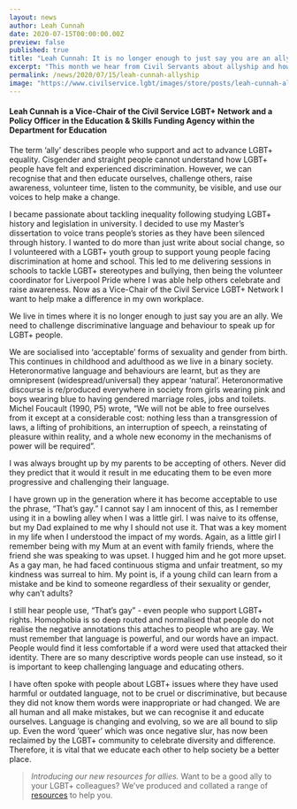 ```yaml
---
layout: news
author: Leah Cunnah
date: 2020-07-15T00:00:00.00Z
preview: false
published: true
title: "Leah Cunnah: It is no longer enough to just say you are an ally. We need to challenge discriminative language and behaviour to speak up for LGBT+ people"
excerpt: "This month we hear from Civil Servants about allyship and how to be a good ally."
permalink: /news/2020/07/15/leah-cunnah-allyship
image: "https://www.civilservice.lgbt/images/store/posts/leah-cunnah-allyship.jpg"
---
```


#### Leah Cunnah is a Vice-Chair of the Civil Service LGBT+ Network and a Policy Officer in the Education & Skills Funding Agency within the Department for Education

The term ‘ally’ describes people who support and act to advance LGBT+ equality. Cisgender and straight people cannot understand how LGBT+ people have felt and experienced discrimination. However, we can recognise that and then educate ourselves, challenge others, raise awareness, volunteer time, listen to the community, be visible, and use our voices to help make a change. 

I became passionate about tackling inequality following studying LGBT+ history and legislation in university. I decided to use my Master’s dissertation to voice trans people’s stories as they have been silenced through history. I wanted to do more than just write about social change, so I volunteered with a LGBT+ youth group to support young people facing discrimination at home and school. This led to me delivering sessions in schools to tackle LGBT+ stereotypes and bullying, then being the volunteer coordinator for Liverpool Pride where I was able help others celebrate and raise awareness. Now as a Vice-Chair of the Civil Service LGBT+ Network I want to help make a difference in my own workplace. 

We live in times where it is no longer enough to just say you are an ally. We need to challenge discriminative language and behaviour to speak up for LGBT+ people.

We are socialised into ‘acceptable’ forms of sexuality and gender from birth. This continues in childhood and adulthood as we live in a binary society. Heteronormative language and behaviours are learnt, but as they are omnipresent (widespread/universal) they appear ‘natural’. Heteronormative discourse is re/produced everywhere in society from girls wearing pink and boys wearing blue to having gendered marriage roles, jobs and toilets. Michel Foucault (1990, P5) wrote, “We will not be able to free ourselves from it except at a considerable cost: nothing less than a transgression of laws, a lifting of prohibitions, an interruption of speech, a reinstating of pleasure within reality, and a whole new economy in the mechanisms of power will be required”.

I was always brought up by my parents to be accepting of others. Never did they predict that it would it result in me educating them to be even more progressive and challenging their language. 

I have grown up in the generation where it has become acceptable to use the phrase, “That’s gay.” I cannot say I am innocent of this, as I remember using it in a bowling alley when I was a little girl. I was naive to its offense, but my Dad explained to me why I should not use it. That was a key moment in my life when I understood the impact of my words. Again, as a little girl I remember being with my Mum at an event with family friends, where the friend she was speaking to was upset. I hugged him and he got more upset. As a gay man, he had faced continuous stigma and unfair treatment, so my kindness was surreal to him. My point is, if a young child can learn from a mistake and be kind to someone regardless of their sexuality or gender, why can’t adults?

I still hear people use, “That’s gay” - even people who support LGBT+ rights. Homophobia is so deep routed and normalised that people do not realise the negative annotations this attaches to people who are gay. We must remember that language is powerful, and our words have an impact. People would find it less comfortable if a word were used that attacked their identity. There are so many descriptive words people can use instead, so it is important to keep challenging language and educating others. 

I have often spoke with people about LGBT+ issues where they have used harmful or outdated language, not to be cruel or discriminative, but because they did not know them words were inappropriate or had changed. We are all human and all make mistakes, but we can recognise it and educate ourselves. Language is changing and evolving, so we are all bound to slip up. Even the word ‘queer’ which was once negative slur, has now been reclaimed by the LGBT+ community to celebrate diversity and difference. Therefore, it is vital that we educate each other to help society be a better place.
  
> *Introducing our new resources for allies.* Want to be a good ally to your LGBT+ colleagues? We’ve produced and collated a range of [resources](/publication/allies-resources) to help you.
